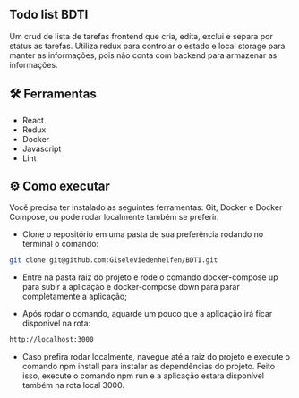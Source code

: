 ## Todo list BDTI
Um crud de lista de tarefas frontend que cria, edita, exclui e separa por status as tarefas. Utiliza redux para controlar o estado e local storage para manter as informações, pois não conta com backend para armazenar as informações. 
## 🛠️ Ferramentas
- React
- Redux
- Docker
- Javascript
- Lint

## ⚙️ Como executar

Você precisa ter instalado as seguintes ferramentas: Git, Docker e Docker Compose, ou pode rodar localmente também se preferir.

- Clone o repositório em uma pasta de sua preferência rodando no terminal o comando:
```bash
git clone git@github.com:GiseleViedenhelfen/BDTI.git 
  ```
- Entre na pasta raiz do projeto e rode o comando docker-compose up  para subir a aplicação e docker-compose down para parar completamente a aplicação;

- Após rodar o comando, aguarde um pouco que a aplicação irá ficar disponivel na rota:
```bash
http://localhost:3000
  ```

- Caso prefira rodar localmente, navegue até a raiz do projeto e execute o comando npm install para instalar as dependências do projeto. Feito isso, execute o comando npm run e a aplicação estara disponível também na rota local 3000.